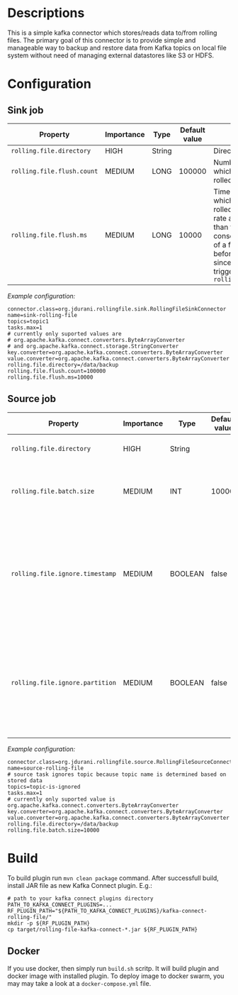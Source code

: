# Descriptions
This is a simple kafka connector which stores/reads data to/from rolling files.
The primary goal of this connector is to provide simple and manageable way
to backup and restore data from Kafka topics on local file system without need of
managing external datastores like S3 or HDFS.

# Configuration
## Sink job
|Property|Importance|Type|Default value|Description|
|---|---|---|---|---|
|`rolling.file.directory`|HIGH|String| |Directory to write data to.|
|`rolling.file.flush.count`|MEDIUM|LONG|100000|Number of records after which next file will be rolled.|
|`rolling.file.flush.ms`|MEDIUM|LONG|10000|Time in milliseconds after which next file will be rolled.  This is rather fixed rate at which to roll file than time between two consequent rolls. I.e. roll of a file may happen before flush time elapses since last roll which was triggered by `rolling.file.flush.count`|

_*Example configuration:*_ 
```properties
connector.class=org.jdurani.rollingfile.sink.RollingFileSinkConnector
name=sink-rolling-file
topics=topic1
tasks.max=1
# currently only suported values are
# org.apache.kafka.connect.converters.ByteArrayConverter
# and org.apache.kafka.connect.storage.StringConverter
key.converter=org.apache.kafka.connect.converters.ByteArrayConverter
value.converter=org.apache.kafka.connect.converters.ByteArrayConverter
rolling.file.directory=/data/backup
rolling.file.flush.count=100000
rolling.file.flush.ms=10000
```

## Source job
|Property|Importance|Type|Default value|Description|
|---|---|---|---|---|
|`rolling.file.directory`|HIGH|String| |Directory to load data from.|
|`rolling.file.batch.size`|MEDIUM|INT|10000|Number of records to read and send to Kafka in one batch.|
|`rolling.file.ignore.timestamp`|MEDIUM|BOOLEAN|false|Ignore stored timestamps of messages? If ignored, producer will assign timestamp based on current time.|
|`rolling.file.ignore.partition`|MEDIUM|BOOLEAN|false|Ignored stored partitions of messages? If ignored, producer will assign partition based on key and partitioner.|

_*Example configuration:*_ 
```properties
connector.class=org.jdurani.rollingfile.source.RollingFileSourceConnector
name=source-rolling-file
# source task ignores topic because topic name is determined based on stored data
topics=topic-is-ignored
tasks.max=1
# currently only suported value is org.apache.kafka.connect.converters.ByteArrayConverter
key.converter=org.apache.kafka.connect.converters.ByteArrayConverter
value.converter=org.apache.kafka.connect.converters.ByteArrayConverter
rolling.file.directory=/data/backup
rolling.file.batch.size=10000
```

# Build
To build plugin run `mvn clean package` command. After successfull build, install
JAR file as new Kafka Connect plugin. E.g.:

```shell script
# path to your kafka connect plugins directory
PATH_TO_KAFKA_CONNECT_PLUGINS=...
RF_PLUGIN_PATH="${PATH_TO_KAFKA_CONNECT_PLUGINS}/kafka-connect-rolling-file/"
mkdir -p ${RF_PLUGIN_PATH}
cp target/rolling-file-kafka-connect-*.jar ${RF_PLUGIN_PATH}
```

## Docker
If you use docker, then simply run `build.sh` scritp. It will build plugin and docker image with installed plugin.
To deploy image to docker swarm, you may may take a look at a `docker-compose.yml` file.
